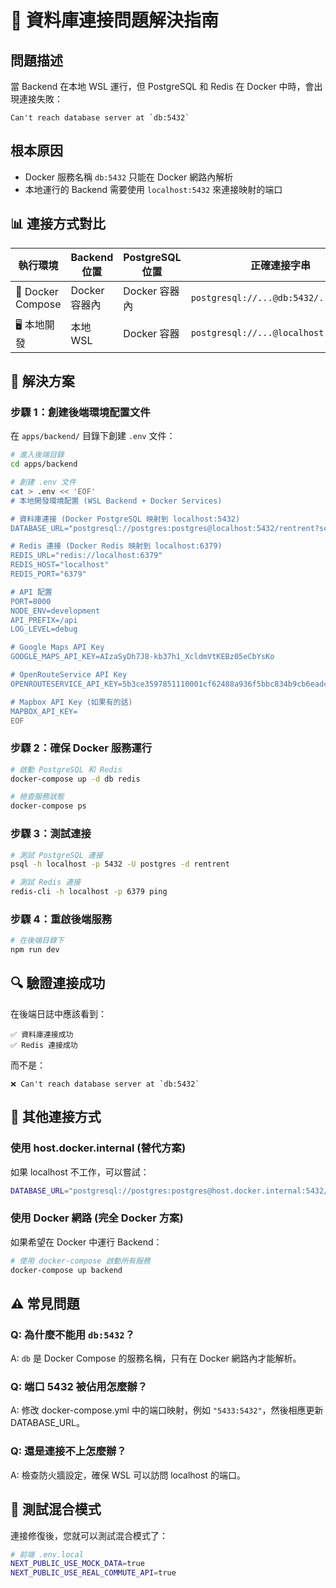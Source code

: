 # 🔧 資料庫連接問題解決指南

## 問題描述
當 Backend 在本地 WSL 運行，但 PostgreSQL 和 Redis 在 Docker 中時，會出現連接失敗：
```
Can't reach database server at `db:5432`
```

## 根本原因
- Docker 服務名稱 `db:5432` 只能在 Docker 網路內解析
- 本地運行的 Backend 需要使用 `localhost:5432` 來連接映射的端口

## 📊 連接方式對比

| 執行環境 | Backend 位置 | PostgreSQL 位置 | 正確連接字串 |
|---------|-------------|----------------|-------------|
| 🐳 Docker Compose | Docker 容器內 | Docker 容器內 | `postgresql://...@db:5432/...` |
| 🖥️ 本地開發 | 本地 WSL | Docker 容器 | `postgresql://...@localhost:5432/...` |

## 🚀 解決方案

### 步驟 1：創建後端環境配置文件
在 `apps/backend/` 目錄下創建 `.env` 文件：

```bash
# 進入後端目錄
cd apps/backend

# 創建 .env 文件
cat > .env << 'EOF'
# 本地開發環境配置 (WSL Backend + Docker Services)

# 資料庫連接 (Docker PostgreSQL 映射到 localhost:5432)
DATABASE_URL="postgresql://postgres:postgres@localhost:5432/rentrent?schema=public"

# Redis 連接 (Docker Redis 映射到 localhost:6379)  
REDIS_URL="redis://localhost:6379"
REDIS_HOST="localhost"
REDIS_PORT="6379"

# API 配置
PORT=8000
NODE_ENV=development
API_PREFIX=/api
LOG_LEVEL=debug

# Google Maps API Key
GOOGLE_MAPS_API_KEY=AIzaSyDh7J8-kb37h1_XcldmVtKEBz05eCbYsKo

# OpenRouteService API Key
OPENROUTESERVICE_API_KEY=5b3ce3597851110001cf62488a936f5bbc834b9cb6eadc98115a7617

# Mapbox API Key (如果有的話)
MAPBOX_API_KEY=
EOF
```

### 步驟 2：確保 Docker 服務運行
```bash
# 啟動 PostgreSQL 和 Redis
docker-compose up -d db redis

# 檢查服務狀態
docker-compose ps
```

### 步驟 3：測試連接
```bash
# 測試 PostgreSQL 連接
psql -h localhost -p 5432 -U postgres -d rentrent

# 測試 Redis 連接  
redis-cli -h localhost -p 6379 ping
```

### 步驟 4：重啟後端服務
```bash
# 在後端目錄下
npm run dev
```

## 🔍 驗證連接成功
在後端日誌中應該看到：
```
✅ 資料庫連接成功
✅ Redis 連接成功
```

而不是：
```
❌ Can't reach database server at `db:5432`
```

## 🎯 其他連接方式

### 使用 host.docker.internal (替代方案)
如果 localhost 不工作，可以嘗試：
```bash
DATABASE_URL="postgresql://postgres:postgres@host.docker.internal:5432/rentrent?schema=public"
```

### 使用 Docker 網路 (完全 Docker 方案)
如果希望在 Docker 中運行 Backend：
```bash
# 使用 docker-compose 啟動所有服務
docker-compose up backend
```

## ⚠️ 常見問題

### Q: 為什麼不能用 `db:5432`？
A: `db` 是 Docker Compose 的服務名稱，只有在 Docker 網路內才能解析。

### Q: 端口 5432 被佔用怎麼辦？
A: 修改 docker-compose.yml 中的端口映射，例如 `"5433:5432"`，然後相應更新 DATABASE_URL。

### Q: 還是連接不上怎麼辦？
A: 檢查防火牆設定，確保 WSL 可以訪問 localhost 的端口。

## 🎉 測試混合模式
連接修復後，您就可以測試混合模式了：
```bash
# 前端 .env.local
NEXT_PUBLIC_USE_MOCK_DATA=true
NEXT_PUBLIC_USE_REAL_COMMUTE_API=true
``` 